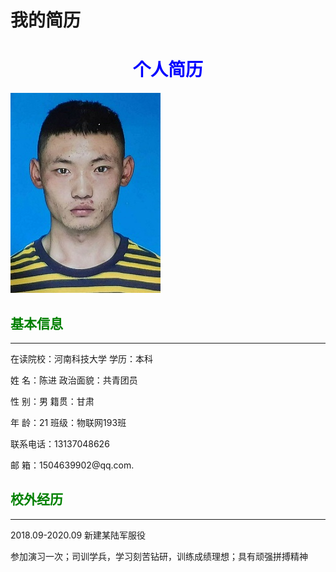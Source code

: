 # 我的简历
<html>
  <head>
    <base href="<%=basePath%>">
	<meta http-equiv="pragma" content="no-cache">
	<meta http-equiv="cache-control" content="no-cache">
	<meta http-equiv="expires" content="0">    
	<meta http-equiv="keywords" content="keyword1,keyword2,keyword3">
	<meta http-equiv="description" content="This is my page">
	<!--
	<link rel="stylesheet" type="text/css" href="styles.css">
	-->

  </head>
  
  <body>
   <h1 style="color:blue;text-align:center">个人简历</h1>
  <img loading="lazy" src="WebRoot/image/QQ图片20210325151639.jpg" width="240" height="320" />
<h2 style="color:green"> 基本信息</h2>
<hr/>
     <p>在读院校：河南科技大学     学历：本科</p>
     <p>姓       名：陈进        政治面貌：共青团员</p>
     <p>性       别：男                      籍贯：甘肃</p>
     <p>年       龄：21          班级：物联网193班</p>
     <p>联系电话：13137048626</p>
     <p>邮       箱：1504639902@qq.com.</p>
     <h2 style="color:green"> 校外经历</h2>
     <hr/>
     <p>2018.09-2020.09   新建某陆军服役</p>
     <P>参加演习一次；司训学兵，学习刻苦钻研，训练成绩理想；具有顽强拼搏精神</P>
      
  </body>
</html>
